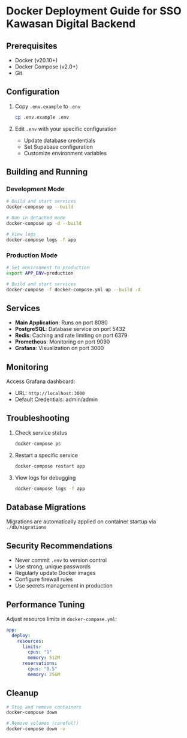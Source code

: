 # Docker Deployment Guide for SSO Kawasan Digital Backend

## Prerequisites

- Docker (v20.10+)
- Docker Compose (v2.0+)
- Git

## Configuration

1. Copy `.env.example` to `.env`

   ```bash
   cp .env.example .env
   ```

2. Edit `.env` with your specific configuration
   - Update database credentials
   - Set Supabase configuration
   - Customize environment variables

## Building and Running

### Development Mode

```bash
# Build and start services
docker-compose up --build

# Run in detached mode
docker-compose up -d --build

# View logs
docker-compose logs -f app
```

### Production Mode

```bash
# Set environment to production
export APP_ENV=production

# Build and start services
docker-compose -f docker-compose.yml up --build -d
```

## Services

- **Main Application**: Runs on port 8080
- **PostgreSQL**: Database service on port 5432
- **Redis**: Caching and rate limiting on port 6379
- **Prometheus**: Monitoring on port 9090
- **Grafana**: Visualization on port 3000

## Monitoring

Access Grafana dashboard:

- URL: `http://localhost:3000`
- Default Credentials: admin/admin

## Troubleshooting

1. Check service status

   ```bash
   docker-compose ps
   ```

2. Restart a specific service

   ```bash
   docker-compose restart app
   ```

3. View logs for debugging
   ```bash
   docker-compose logs -f app
   ```

## Database Migrations

Migrations are automatically applied on container startup via `./db/migrations`

## Security Recommendations

- Never commit `.env` to version control
- Use strong, unique passwords
- Regularly update Docker images
- Configure firewall rules
- Use secrets management in production

## Performance Tuning

Adjust resource limits in `docker-compose.yml`:

```yaml
app:
  deploy:
    resources:
      limits:
        cpus: "1"
        memory: 512M
      reservations:
        cpus: "0.5"
        memory: 256M
```

## Cleanup

```bash
# Stop and remove containers
docker-compose down

# Remove volumes (careful!)
docker-compose down -v
```
